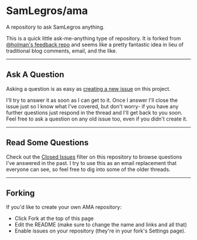 # SamLegros/ama

A repository to ask SamLegros anything.

This is a quick little ask-me-anything type of repository. It is forked from [@holman's feedback repo](https://github.com/holman/ama) and seems like a pretty fantastic idea in lieu of traditional blog comments, email, and the like.

---

## Ask A Question

Asking a question is as easy as
[creating a new issue](https://github.com/samlegros/ama/issues/new) on this
project.

I'll try to answer it as soon as I can get to it. Once I answer I'll close the
issue just so I know what I've covered, but don't worry- if you have any further
questions just respond in the thread and I'll get back to you soon. Feel free to
ask a question on any old issue too, even if you didn't create it.

---

## Read Some Questions

Check out the [Closed Issues](https://github.com/SamLegros/ama/issues?q=is%3Aissue+is%3Aclosed)
filter on this repository to browse questions I've answered in the past. I try
to use this as an email replacement that everyone can see, so feel free to dig
into some of the older threads.

---

## Forking

If you'd like to create your own AMA repository:

* Click Fork at the top of this page
* Edit the README (make sure to change the name and links and all that)
* Enable issues on your repository (they're in your fork's Settings page).
